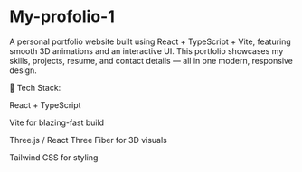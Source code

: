 # My-profolio-1
A personal portfolio website built using React + TypeScript + Vite, featuring smooth 3D animations and an interactive UI.
This portfolio showcases my skills, projects, resume, and contact details — all in one modern, responsive design.

🚀 Tech Stack:

React + TypeScript

Vite for blazing-fast build

Three.js / React Three Fiber for 3D visuals

Tailwind CSS for styling
